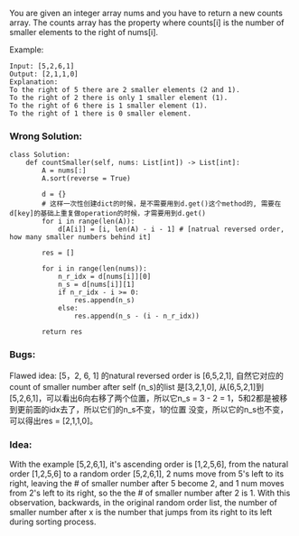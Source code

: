 You are given an integer array nums and you have to return a new counts array. The counts array has the property where counts[i] is the number of smaller elements to the right of nums[i].

Example:
```
Input: [5,2,6,1]
Output: [2,1,1,0] 
Explanation:
To the right of 5 there are 2 smaller elements (2 and 1).
To the right of 2 there is only 1 smaller element (1).
To the right of 6 there is 1 smaller element (1).
To the right of 1 there is 0 smaller element.
```


### Wrong Solution:
```
class Solution:
    def countSmaller(self, nums: List[int]) -> List[int]:
        A = nums[:]
        A.sort(reverse = True)
        
        d = {}
        # 这样一次性创建dict的时候，是不需要用到d.get()这个method的, 需要在d[key]的基础上重复做operation的时候，才需要用到d.get()
        for i in range(len(A)):
            d[A[i]] = [i, len(A) - i - 1] # [natrual reversed order, how many smaller numbers behind it]
    
        res = []
        
        for i in range(len(nums)):
            n_r_idx = d[nums[i]][0]
            n_s = d[nums[i]][1]
            if n_r_idx - i >= 0:
                res.append(n_s)
            else:
                res.append(n_s - (i - n_r_idx))
                
        return res
```       
### Bugs: 
Flawed idea: [5，2, 6, 1] 的natural reversed order is [6,5,2,1], 自然它对应的count of smaller number after self (n_s)的list
是[3,2,1,0], 从[6,5,2,1]到[5,2,6,1]，可以看出6向右移了两个位置，所以它n_s = 3 - 2 = 1，5和2都是被移到更前面的idx去了，所以它们的n_s不变，1的位置
没变，所以它的n_s也不变，可以得出res = [2,1,1,0]。

### Idea:
With the example [5,2,6,1], it's ascending order is [1,2,5,6], from the natural order [1,2,5,6] to a random order [5,2,6,1], 
2 nums move from 5's left to its right, leaving the # of smaller number after 5 become 2, and 1 num moves from 2's left to its right, so the the # of smaller number after 2 is 1. With this observation, backwards, in the original random order list, the number of smaller number after x is the number that jumps from its right to its left during sorting process.

